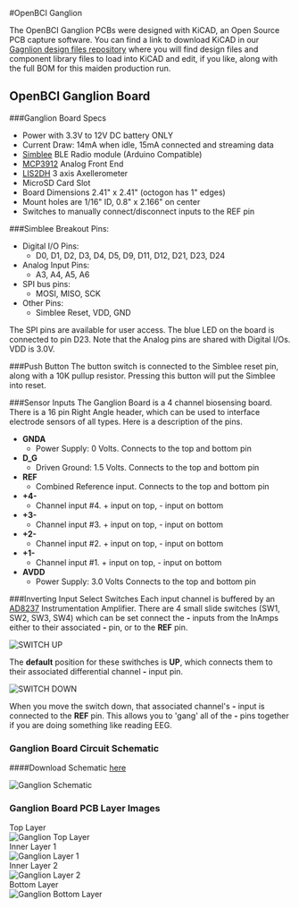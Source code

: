 #OpenBCI Ganglion

The OpenBCI Ganglion PCBs were designed with KiCAD, an Open Source PCB capture software. You can find a link to download KiCAD in our [Gagnlion design files repository](https://github.com/OpenBCI/Ganglion_Hardware_Design_Files) where you will find design files and component library files to load into KiCAD and edit, if you like, along with the full BOM for this maiden production run.

## OpenBCI Ganglion Board

###Ganglion Board Specs

* Power with 3.3V to 12V DC battery ONLY
* Current Draw: 14mA when idle, 15mA connected and streaming data
* [Simblee](http://www.simblee.com) BLE Radio module (Arduino Compatible)
* [MCP3912](http://www.microchip.com/wwwproducts/en/MCP3912) Analog Front End
* [LIS2DH](http://www.st.com/en/mems-and-sensors/lis2dh.html) 3 axis Axellerometer
* MicroSD Card Slot
* Board Dimensions 2.41" x 2.41" (octogon has 1" edges)
* Mount holes are 1/16" ID, 0.8" x 2.166" on center
* Switches to manually connect/disconnect inputs to the REF pin

###Simblee Breakout Pins:

* Digital I/O Pins:
	* D0, D1, D2, D3, D4, D5, D9, D11, D12, D21, D23, D24
* Analog Input Pins:
	* A3, A4, A5, A6
* SPI bus pins:
	* MOSI, MISO, SCK
* Other Pins:
	* Simblee Reset, VDD, GND

The SPI pins are available for user access. The blue LED on the board is connected to pin D23. Note that the Analog pins are shared with Digital I/Os. VDD is 3.0V. 

###Push Button
The button switch is connected to the Simblee reset pin, along with a 10K pullup resistor. Pressing this button will put the Simblee into reset. 

###Sensor Inputs
The Ganglion Board is a 4 channel biosensing board. There is a 16 pin Right Angle header, which can be used to interface electrode sensors of all types. Here is a description of the pins.

* **GNDA**
	* Power Supply: 0 Volts. Connects to the top and bottom pin
* **D_G**
	* Driven Ground: 1.5 Volts. Connects to the top and bottom pin
* **REF**
	* Combined Reference input. Connects to the top and bottom pin
* **+4-**
	* Channel input #4. + input on top, - input on bottom
* **+3-**
	* Channel input #3. + input on top, - input on bottom
* **+2-**
	* Channel input #2. + input on top, - input on bottom
* **+1-**
	* Channel input #1. + input on top, - input on bottom
* **AVDD**
	* Power Supply: 3.0 Volts Connects to the top and bottom pin  
	
	
###Inverting Input Select Switches
Each input channel is buffered by an [AD8237](http://www.analog.com/en/products/amplifiers/instrumentation-amplifiers/ad8237.html) Instrumentation Amplifier. There are 4 small slide switches (SW1, SW2, SW3, SW4) which can be set connect the **-** inputs from the InAmps either to their associated **-** pin, or to the **REF** pin.  

![SWITCH UP](../assets/images/ganglion_SW_UP.png)  

The **default** position for these swithches is **UP**, which connects them to their associated differential channel **-** input pin.  

![SWITCH DOWN](../assets/images/ganglion_SW_DOWN.png)  

When you move the switch down, that associated channel's **-** input is connected to the **REF** pin. This allows you to 'gang' all of the **-** pins together if you are doing something like reading EEG.  



### Ganglion Board Circuit Schematic
####Download Schematic [here](https://github.com/OpenBCI/Ganglion_Hardware_Design_Files/blob/master/Ganglion_SCH.pdf)  

![Ganglion Schematic](../assets/images/ganglion_schematic.png)

### Ganglion Board PCB Layer Images  

Top Layer  
![Ganglion Top Layer](../assets/images/ganglion_top.png)  
Inner Layer 1  
![Ganglion Layer 1](../assets/images/ganglion_layer1.png)  
Inner Layer 2  
![Ganglion Layer 2](../assets/images/ganglion_layer2.png)  
Bottom Layer  
![Ganglion Bottom Layer](../assets/images/ganglion_bottom.png)  

